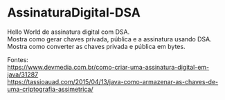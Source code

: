 # AssinaturaDigital-DSA
Hello World de assinatura digital com DSA.<br>
Mostra como gerar chaves privada, pública e a assinatura usando DSA.<br>
Mostra como converter as chaves privada e pública em bytes.<br>

Fontes: <br>
https://www.devmedia.com.br/como-criar-uma-assinatura-digital-em-java/31287<br>
https://tassioauad.com/2015/04/13/java-como-armazenar-as-chaves-de-uma-criptografia-assimetrica/
